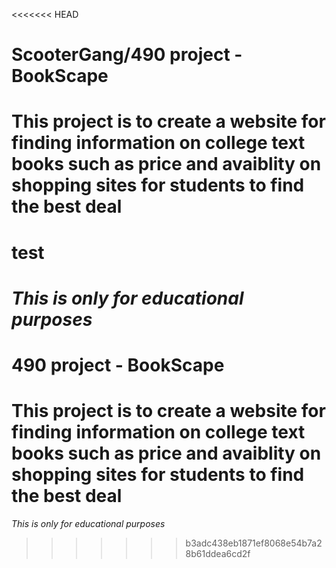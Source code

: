 <<<<<<< HEAD
# ScooterGang/490 project - BookScape
# This project is to create a website for finding information on college text books such as price and avaiblity on shopping sites for students to find the best deal 
# test
*This is only for educational purposes*
=======
# 490 project - BookScape
# This project is to create a website for finding information on college text books such as price and avaiblity on shopping sites for students to find the best deal 
*This is only for educational purposes*
>>>>>>> b3adc438eb1871ef8068e54b7a28b61ddea6cd2f
